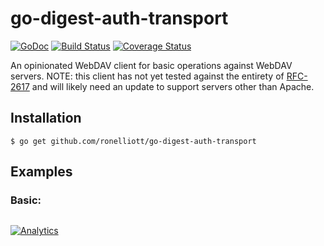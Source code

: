 # go-digest-auth-transport

[![GoDoc](https://godoc.org/github.com/ronelliott/go-digest-auth-transport?status.png)](https://godoc.org/github.com/ronelliott/go-digest-auth-transport)
[![Build Status](https://travis-ci.org/ronelliott/go-digest-auth-transport.svg?branch=master)](https://travis-ci.org/ronelliott/go-digest-auth-transport)
[![Coverage Status](https://coveralls.io/repos/github/ronelliott/go-digest-auth-transport/badge.svg?branch=master)](https://coveralls.io/github/ronelliott/go-digest-auth-transport?branch=master)

An opinionated WebDAV client for basic operations against WebDAV servers. NOTE: this client has not yet tested against the entirety of [RFC-2617](https://tools.ietf.org/html/rfc2617) and will likely need an update to support servers other than Apache.

## Installation

    $ go get github.com/ronelliott/go-digest-auth-transport

## Examples

### Basic:

```go
```

[![Analytics](https://ga-beacon.appspot.com/UA-59523757-2/go-digest-auth-transport/readme?pixel)](https://github.com/igrigorik/ga-beacon)
